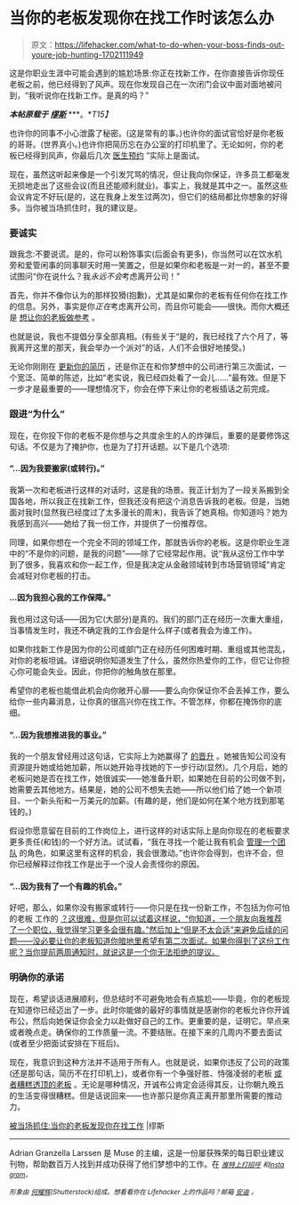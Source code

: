 # 当你的老板发现你在找工作时该怎么办

> 原文：<https://lifehacker.com/what-to-do-when-your-boss-finds-out-youre-job-hunting-1702111949>

这是你职业生涯中可能会遇到的尴尬场景:你正在找新工作，在你直接告诉你现任老板之前，他已经得到了风声。现在你发现自己在一次闭门会议中面对面地被问到，“我听说你在找新工作。是真的吗？”



***本帖原载于*** [***缪斯***](https://www.themuse.com/advice/caught-redhanded-when-your-boss-finds-out-youre-jobhunting) ***。**T15】*

也许你的同事不小心泄露了秘密。(这是常有的事。)也许你的面试官恰好是你老板的哥哥。(世界真小。)也许你把简历忘在办公室的打印机里了。无论如何，你的老板已经得到风声，你最后几次 [医生预约](http://www.thedailymuse.com/job-search/covert-operations-how-to-channel-007-in-your-job-search/) ”实际上是面试。

现在，虽然这听起来像是一个引发咒骂的情况，但让我向你保证，许多员工都毫发无损地走出了这些会议(而且还能顺利就业)。事实上，我就是其中之一。虽然这些会议肯定不好玩(是的，这在我身上发生过两次)，但它们的结局都比你想象的好得多。当你被当场抓住时，我的建议是。

### **要诚实**

跟我念:不要说谎。是的，你可以粉饰事实(后面会有更多)，你当然可以在饮水机旁和爱管闲事的同事聊天时用一笑置之，但是如果你和老板是一对一的，甚至不要试图问“你在说什么？我*永远不会*考虑离开公司！”

首先，你并不像你认为的那样狡猾(抱歉)，尤其是如果你的老板有任何你在找工作的信息。另外，事实是你*正在*考虑离开公司，而且你可能会——很快。而你大概还是 [想让你的老板做参考](http://www.thedailymuse.com/job-search/your-guide-to-getting-great-job-references/) 。

也就是说，我也不提倡分享全部真相。(有些关于“是的，我已经找了六个月了，等我离开这里的那天，我会举办一个派对”的话，人们不会很好地接受。)

无论你刚刚在 [更新你的简历](https://lifehacker.com/how-can-i-look-for-a-new-job-when-my-company-is-checkin-1568775902) ，还是你正在和你梦想中的公司进行第三次面试，一个宽泛、简单的陈述，比如“老实说，我已经四处看了一会儿……”最有效。但是下一步才是最重要的——理想情况下，你会在停下来让你的老板插话之前完成。

### **跟进“为什么”**

现在，在你投下你的老板不是你想与之共度余生的人的炸弹后，重要的是要修饰这句话。不仅是为了掩护你，也是为了打开话题。以下是几个选项:

#### “…因为我要搬家(或转行)。”

我第一次和老板进行这样的对话时，这是我的场景。我正计划为了一段关系搬到全国各地，所以我正在找新工作，但我还没有把这个消息告诉我的老板。但是，当她面对我时(显然我已经度过了太多漫长的周末)，我告诉了她真相。你知道吗？她为我感到高兴——她给了我一份工作，并提供了一份推荐信。

同理，如果你想在一个完全不同的领域工作，那就告诉你的老板。这是你职业生涯中的“不是你的问题，是我的问题”——除了它经常起作用。说“我从这份工作中学到了很多，我喜欢和你一起工作，但是我决定从金融领域转到市场营销领域”肯定会减轻对你老板的打击。

#### **...因为我担心我的工作保障。”**

我也用过这句话——因为它(大部分)是真的。我们的部门正在经历一次重大重组，当事情发生时，我还不确定我的工作会是什么样子(或者我会为谁工作)。

如果你找新工作是因为你的公司或部门正在经历任何困难时期、重组或其他混乱，对你的老板坦诚。详细说明你知道发生了什么，虽然你热爱你的工作，但它让你担心你可能会失业。因此，你把你的触角放在那里。

希望你的老板也能借此机会向你敞开心扉——要么向你保证你不会丢掉工作，要么给你一些内幕消息，让你真的很高兴你在找工作。不管怎样，你都在掩饰你的底细。

#### “…因为我想推进我的事业。”

我的一个朋友曾经用过这句话，它实际上为她赢得了 [的晋升](http://www.thedailymuse.com/career/4-factors-that-advance-your-career-that-have-nothing-to-do-with-you/) 。她被告知公司没有资源提升她或给她加薪，所以她开始寻找她的下一步行动(显然)。几个月后，她的老板问她是否在找工作，她很诚实——她准备升职，如果她在目前的公司做不到，她需要去其他地方。结果是，她的公司不想失去她——所以他们给了她一个新项目、一个新头衔和一万美元的加薪。(有趣的是，他们是如何在某个地方找到那笔钱的。)

假设你愿意留在目前的工作岗位上，进行这样的对话实际上是向你现在的老板要求更多责任(和钱)的一个好方法。试试看，“我在寻找一个能让我有机会 [管理一个团队](http://www.thedailymuse.com/career/5-essential-lessons-for-first-time-managers/) 的角色，如果这里有这样的机会，我会很激动。”也许你会得到，也许不会，但你已经解释过你找工作是出于一个没人会责怪你的原因。

#### “…因为我有了一个有趣的机会。”

好吧，那么，如果你没有搬家或转行——你只是在找一份新工作，不包括为你可怕的老板 工作的 [？这很难，但是你可以试着这样说，“你知道，一个朋友向我推荐了一个职位，我觉得学习更多会很有趣。”然后加上“但是不太合适”来避免后续的问题——没必要让你的老板知道你暗地里希望有第二次面试。如果你得到了这份工作呢？当你提前两周通知时，就说这是一个你无法拒绝的提议。](http://www.thedailymuse.com/career/smart-ways-to-deal-when-your-boss-is-a-bully/)

### **明确你的承诺**

现在，希望谈话进展顺利，但总结时不可避免地会有点尴尬——毕竟，你的老板现在知道你已经迈出了一步。此时你能做的最好的事情就是感谢你的老板允许你开诚布公，然后向她保证你会全力以赴做好自己的工作。更重要的是，证明它。早点来或者晚点走。确保你的工作质量一流。不要结账。在接下来的几周内不要去面试(或者至少把面试安排在下班后)。

现在，我意识到这种方法并不适用于所有人。也就是说，如果你违反了公司的政策(还是那句话，简历不在打印机上)，或者你有一个争强好胜、恃强凌弱的老板 [或者糟糕透顶的老板](https://lifehacker.com/how-to-handle-a-toxic-work-environment-1627385030) 。无论是哪种情况，开诚布公肯定会适得其反，让你朝九晚五的生活变得很糟糕。但是话说回来——也许那只是你真正离开那里所需要的推动力。

[被当场抓住:当你的老板发现你在找工作](https://www.themuse.com/advice/caught-redhanded-when-your-boss-finds-out-youre-jobhunting) |缪斯

* * *

Adrian Granzella Larssen 是 Muse 的主编，这是一份屡获殊荣的每日职业建议刊物，帮助数百万人找到并成功获得了他们梦想中的工作。在 [<small>*推特上打招呼*</small>](http://www.twitter.com/adriangranzella) <small>*和*</small>[<small>*insta gram*</small>](http://instagram.com/adriangranzella)<small>*。*</small>

<small>*形象由*</small> [<small>*何耀辉*</small>](http://www.shutterstock.com/pic-257622613/stock-vector-businessman-tries-hard-to-run-but-a-huge-hand-holds-him-back-conceptual-vector-illustration-for.html?src=veMxuj1L2rlEpedvXLovxw-1-1)<small>*(Shutterstock)组成。想看看你在 Lifehacker 上的作品吗？邮箱*</small> [<small>*安迪*</small>](mailto:andy@lifehacker.com) <small>*。*</small>